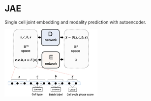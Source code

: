 # JAE
Single cell joint embedding and modality prediction with autoencoder. 

<img src="model_architecture.png" width="60%">
